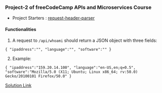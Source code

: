 ### Project-2 of freeCodeCamp APIs and Microservices Course
- Project Starters : [request-header-parser](https://www.freecodecamp.org/learn/back-end-development-and-apis/back-end-development-and-apis-projects/request-header-parser-microservice)

#### Functionalities
1. A request to `/api/whoami` should return a JSON object with three fields:

`{
 "ipaddress":"",
 "language":"",
 "software":""
}`

2. Example:

`{
"ipaddress":"159.20.14.100",
"language":"en-US,en;q=0.5",
"software":"Mozilla/5.0 (X11; Ubuntu; Linux x86_64; rv:50.0) Gecko/20100101 Firefox/50.0"
}`

[Solution Link](https://header-parser.adhisikhapatnai.repl.co)